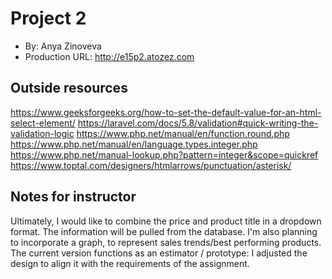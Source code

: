 # Project 2
+ By: Anya Zinoveva
+ Production URL: <http://e15p2.atozez.com>

## Outside resources
<https://www.geeksforgeeks.org/how-to-set-the-default-value-for-an-html-select-element/>
<https://laravel.com/docs/5.8/validation#quick-writing-the-validation-logic>
<https://www.php.net/manual/en/function.round.php>
<https://www.php.net/manual/en/language.types.integer.php>
<https://www.php.net/manual-lookup.php?pattern=integer&scope=quickref>
<https://www.toptal.com/designers/htmlarrows/punctuation/asterisk/>

## Notes for instructor
Ultimately, I would like to combine the price and product title in a dropdown format.  The information will be pulled from the database. I'm also planning to incorporate a graph, to represent sales trends/best performing products.
The current version functions as an estimator / prototype:  I adjusted the design to align it with the requirements of the assignment.